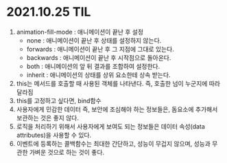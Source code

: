 # 2021.10.25 TIL

1. animation-fill-mode : 애니메이션이 끝난 후 설정
   - none : 애니메이션이 끝난 후 상태를 설정하지 않는다.
   - forwards : 애니메이션이 끝난 후 그 지점에 그대로 있는다.
   - backwards : 애니메이션이 끝난 후 시작점으로 돌아온다.
   - both : 애니메이션의 앞 뒤 결과를 조합하여 설정한다.
   - inherit : 애니메이션의 상태를 상위 요소한테 상속 받는다.
2. this는 메서드를 호출할 때 사용된 객체를 나타낸다. 즉, 호출한 넘이 누군지에 따라 달라짐
3. this를 고정하고 싶다면, bind함수
4. 사용자에게 민감한 데이터 즉, 보안에 조심해야 하는 정보들은, 돔요소에 추가해서 보관하는 것은 좋지 않다. 
5. 로직을 처리하기 위해서 사용자에게 보여도 되는 정보들은 데이터 속성(data attributes)을 사용할 수 있다. 
6. 이벤트에 등록하는 콜백함수는 최대한 간단하고, 성능이 무겁지 않으며, 성능과 무관한 가벼운 것으로 하는 것이 좋다.

